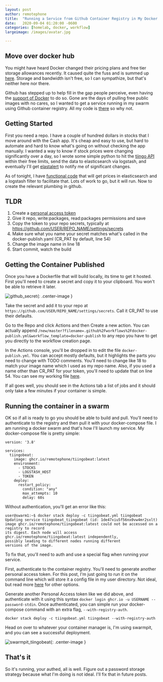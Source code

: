 ```yaml
---
layout: post
author: remotephone
title:  "Running a Service from Github Container Registry in My Docker Swarm"
date:   2020-09-04 01:20:00 -0600
categories: [homelab, docker, workflow]
largeimage: /images/avatar.jpg

---
```


## Move over docker hub

You might have heard Docker changed their pricing plans and free tier storage allowances recently. It caused quite the fuss and is summed up [here](https://twitter.com/kantrn/status/1298069674148548608?s=20). Storage and bandwidth isn't free, so I can sympathize, but that's neither here nor there. 

Github has stepped up to help fill in the gap people perceive, even having the [support of Docker](https://www.docker.com/blog/docker-support-for-the-new-github-container-registry/) to do so. Gone are the days of pulling free public images with no cares, so I wanted to get a service running in my swarm using Github container registry. All my code is [there](https://github.com/remotephone) so why not.

## Getting Started

First you need a repo. I have a couple of hundred dollars in stocks that I move around with the Cash app. It's cheap and easy to use, but hard to automate and hard to know what's going on without checking the app manually. I wanted a way to know if stock prices were changing significantly over a day, so I wrote some simple python to hit the [tiingo API](https://www.tiingo.com/) within their free limits, send the data to elasticsearch via logstash, and eventually I'll get [elastalert](https://github.com/Yelp/elastalert) to notify me of significant changes. 

As of tonight, I have [functional code](https://github.com/remotephone/tiingobeat/) that will get prices in elasticsearch and a logstash filter to facilitate that. Lots of work to go, but it will run. Now to create the relevant plumbing in github.

## TLDR

1. Create a [personal access token](https://github.com/settings/tokens/new)
2. Give it repo, write:packages, read:packages permissions and save
3. Copy the token to your repo secrets, typically at https://github.com/USER/REPO_NAME/settings/secrets
4. Make sure what you name your secret matches what's called in the docker-publish.yaml (CR_PAT by default, line 54)
5. Change the image name in line 18
6. Start commit, watch the build

## Getting the Container Published

Once you have a Dockerfile that will build locally, its time to get it hosted. First you'll need to create a secret and copy it to your clipboard. You won't be able to retrieve it later. 

![github_secret]({{site.url}}/images/github_secret.png){: .center-image }

Take the secret and add it to your repo at `https://github.com/USER/REPO_NAME/settings/secrets`. Call it CR_PAT to use their defaults. 

Go to the Repo and click Actions and then Create a new action. You can actually append `/new/master?filename=.github%2Fworkflows%2Fdocker-publish.yml&workflow_template=docker-publish` to any repo you have to get you directly to the workflow creation page. 

In the Actions console, you'll be dropped in to edit the file `docker-publish.yml`. You can accept mostly defaults, but it highlights the parts you need to change with TODO comments. You'll need to change like 18 to match your image name which I used as my repo name. Also, if you used a name other than CR_PAT for your token, you'll need to update that on line 54. You can see my working file [here](https://github.com/remotephone/tiingobeat/blob/master/.github/workflows/docker-publish.yml).

If all goes well, you should see in the Actions tab a list of jobs and it should only take a few minutes if your container is simple. 

## Running the container in a swarm

OK so if all is ready to go you should be able to build and pull. You'll need to authenticate to the registry and then pull it with your docker-compose file.  I am running a docker swarm and that's how I'll launch my service. My docker-compose file is pretty simple:

~~~
version: '3.8'

services:
  tiingobeat:
    image: ghcr.io/remotephone/tiingobeat:latest
    environment:
      - STOCKS
      - LOGSTASH_HOST
      - TOKEN
    deploy:
      restart_policy:
        condition: "any"
        max_attempts: 10
        delay: 60s
~~~

Without authentication, you'll get an error like this:

~~~
user@swarm1:~$ docker stack deploy -c tiingobeat.yml tiingobeat
Updating service tiingobeat_tiingobeat (id: 1de47xiu5f56nx0vw4mr2sxlt)
image ghcr.io/remotephone/tiingobeat:latest could not be accessed on a registry to record
its digest. Each node will access ghcr.io/remotephone/tiingobeat:latest independently,
possibly leading to different nodes running different
versions of the image.
~~~

To fix that, you'll need to auth and use a special flag when running your service. 

First, authenticate to the container registry. You'll need to generate another personal access token. For this post, I'm just going to run it on the command line which will store it a config file in my user directory. Not ideal, but read more [here](https://docs.docker.com/engine/reference/commandline/login/#credentials-store) for other options.

Generate another Personal Access token like we did above, and authenticate with it using this syntax `docker login ghcr.io -u USERNAME --password-stdin`. Once authenticated, you can simple run your docker-compose command with an extra flag, `--with-registry-auth`.

~~~
docker stack deploy -c tiingobeat.yml tiingobeat --with-registry-auth
~~~

Head on over to whatever your container manager is, I'm using swarmpit, and you can see a successful deployment. 

![swarmpit_tiingobeat]({{site.url}}/images/swarmpit_tiingobeat.png){: .center-image }

## That's it

So it's running, your authed, all is well. Figure out a password storage strategy because what I'm doing is not ideal. I'll fix that in future posts. 
